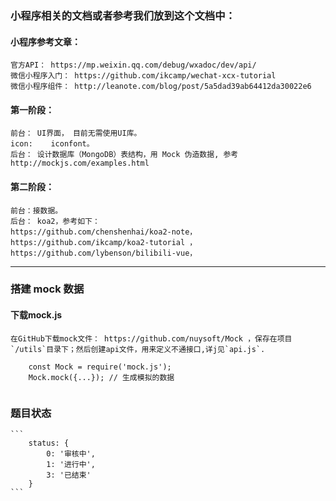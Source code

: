 ### 小程序相关的文档或者参考我们放到这个文档中：


#### 小程序参考文章：
    官方API： https://mp.weixin.qq.com/debug/wxadoc/dev/api/
    微信小程序入门： https://github.com/ikcamp/wechat-xcx-tutorial
    微信小程序组件： http://leanote.com/blog/post/5a5dad39ab64412da30022e6


#### 第一阶段： 
    前台： UI界面， 目前无需使用UI库。
    icon:    iconfont。
    后台： 设计数据库（MongoDB）表结构，用 Mock 伪造数据, 参考http://mockjs.com/examples.html
#### 第二阶段：
    前台：接数据。
    后台： koa2，参考如下：
    https://github.com/chenshenhai/koa2-note，
    https://github.com/ikcamp/koa2-tutorial ，
    https://github.com/lybenson/bilibili-vue，



---


### 搭建 mock 数据

#### 下载mock.js

    在GitHub下载mock文件： https://github.com/nuysoft/Mock ，保存在项目`/utils`目录下；然后创建api文件，用来定义不通接口,详j见`api.js`.
```
    const Mock = require('mock.js');
    Mock.mock({...}); // 生成模拟的数据
    
```




### 题目状态
    ```
        status: {
            0: '审核中',
            1: '进行中',
            3: '已结束'
        }
    ```

